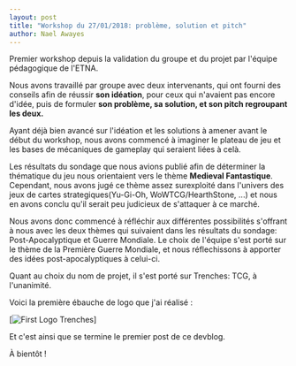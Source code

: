 ```yaml
---
layout: post
title: "Workshop du 27/01/2018: problème, solution et pitch"
author: Nael Awayes
---
```


Premier workshop depuis la validation du groupe et du projet par l'équipe pédagogique de l'ETNA.

Nous avons travaillé par groupe avec deux intervenants, qui ont fourni des conseils afin de réussir **son idéation**, pour ceux qui n'avaient pas encore d'idée, puis de formuler **son problème, sa solution, et son pitch regroupant les deux.**

Ayant déjà bien avancé sur l'idéation et les solutions à amener avant le début du workshop, nous avons commencé à imaginer le plateau de jeu et les bases de mécaniques de gameplay qui seraient liées à celà.

Les résultats du sondage que nous avions publié afin de déterminer la thématique du jeu nous orientaient vers le thème **Medieval Fantastique**. Cependant, nous avons jugé ce thème assez surexploité dans l'univers des jeux de cartes strategiques(Yu-Gi-Oh, WoWTCG/HearthStone, ...) et nous en avons conclu qu'il serait peu judicieux de s'attaquer à ce marché.

Nous avons donc commencé à réfléchir aux différentes possibilités s'offrant à nous avec les deux thèmes qui suivaient dans les résultats du sondage: Post-Apocalyptique et Guerre Mondiale. Le choix de l'équipe s'est porté sur le thème de la Première Guerre Mondiale, et nous réflechissons à apporter des idées post-apocalyptiques à celui-ci.

Quant au choix du nom de projet, il s'est porté sur Trenches: TCG, à l'unanimité.

Voici la première ébauche de logo que j'ai réalisé : 

[<img src="{{site.baseurl}}/images/first-logo-trenches.svg" alt="First Logo Trenches" />]

Et c'est ainsi que se termine le premier post de ce devblog.

À bientôt !


